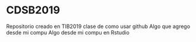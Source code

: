 # CDSB2019
Repositorio creado en TIB2019 clase de como usar github
Algo que agrego desde mi compu
Algo desde mi compu en Rstudio
